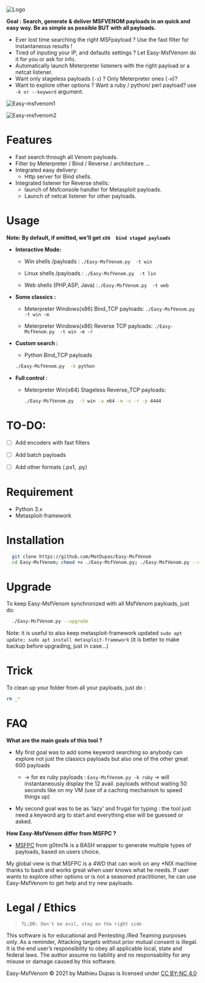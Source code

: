 ![Logo](https://user-images.githubusercontent.com/26366683/137634034-dae33eda-1b59-4ed8-a9ec-597c8a5200e5.png)

**Goal :**
**Search, generate & deliver MSFVENOM payloads in an quick and easy way. Be as simple as possible BUT with all payloads.**

* Ever lost time searching the right MSFpayload ? Use the fast filter for instantaneous results !
* Tired of inputing your IP, and defaults settings ? Let Easy-MsfVenom do it for you or ask for info.
* Automatically launch Meterpreter listeners with the right payload or a netcat listener.
* Want only stageless  payloads (`-s`) ? Only Meterpreter ones (`-m`)?  
* Want to explore other options ? Want a ruby / python/ perl payload? use `-k or --keyword` argument.

![Easy-msfvenom1](https://user-images.githubusercontent.com/26366683/138068924-460bca34-975f-48ab-a1e0-e6a7873d3aa6.png)

![Easy-msfvenom2](https://user-images.githubusercontent.com/26366683/138066717-8ce90064-5bb5-47c7-aaf2-e38e049b2c1c.png)


#  Features 
* Fast search through all Venom payloads.
* Filter by Meterpreter / Bind / Reverse / architecture ... 
* Integrated easy delivery:
	- Http server for Bind shells.
* Integrated listener for Reverse shells:
	- launch of Msfconsole handler for Metasploit payloads.
	- Launch of netcat listener for other payloads. 

# Usage

**Note: By default, if omitted, we'll get `x86  bind staged payloads`**

- **Interactive Mode:**
  - Win shells /payloads :   ` ./Easy-MsfVenom.py  -t win  `
    
  - Linux shells /payloads : ` ./Easy-MsfVenom.py  -t lin  `
  
  - Web shells (PHP,ASP, Java) :` ./Easy-MsfVenom.py  -t web `

- **Some classics :**
  - Meterpreter Windows(x86) Bind_TCP payloads:   ` ./Easy-MsfVenom.py  -t win -m `
  
  - Meterpreter Windows(x86) Reverse TCP payloads: `./Easy-MsfVenom.py  -t win -m -r `
   
- **Custom search :**
   - Python Bind_TCP payloads
    ```bash 
    ./Easy-MsfVenom.py  -k python
    ```
 
- **Full control :**
  - Meterpreter Win(x64) Stageless Reverse_TCP payloads: 
    ```bash
    ./Easy-MsfVenom.py  -t win -a x64 -m -s -r -p 4444
    ```


# TO-DO:
- [ ] Add encoders with fast filters
- [ ] Add batch payloads
- [ ] Add other formats (.ps1, .py)



# Requirement
* Python 3.x
* Metasploit-framework

# Installation


```bash   
  git clone https://github.com/MatDupas/Easy-MsfVenom
  cd Easy-MsfVenom; chmod +x ./Easy-MsfVenom.py; ./Easy-MsfVenom.py --upgrade
```

# Upgrade
To keep Easy-MsfVenom synchronized with all MsfVenom payloads, just do:
```bash   
  ./Easy-MsfVenom.py --upgrade
```

Note: it is useful to also keep metasploit-framework updated
`sudo apt update; sudo apt install metasploit-framework`
(it is better to make  backup before upgrading, just in case...)

# Trick

To clean up your folder from all your payloads, just do :
```bash
rm _*
```
# FAQ

**What are the main goals of this tool  ?**
- My first goal was to add some keyword searching so anybody can explore not just the classics payloads but also one of the other great 600 payloads
   - -> for ex ruby payloads : `Easy-MsfVenom.py -k ruby` 
        -> will instantaneously  display the 12 avail. payloads without waiting 50 seconds like on my VM (use of a caching mechanism to speed things up)
    
- My second goal was to be as 'lazy' and frugal for typing :  the tool just need a keyword arg to start and everything else will be guessed or asked.

**How Easy-MsfVenom differ from MSFPC ?**
- [MSFPC](https://github.com/g0tmi1k/msfpc) from g0tmi1k  is a BASH wrapper to generate multiple types of payloads, based on users choice.

My global view is that MSFPC is  a 4WD that can work on any *NIX machine thanks to bash and works great when user knows what he needs.
If user wants to explore other options or is not a seasoned practitioner, he can use Easy-MsfVenom to get help and try new payloads.


# Legal / Ethics
>` TL;DR: Don't be evil, stay on the right side `

This software is for educational and Pentesting /Red Teaming purposes only.
As a reminder, Attacking targets without prior mutual consent is illegal. It is the end user’s responsibility to obey all applicable local, state and federal laws. 
The author assume no liability and no responsability for any misuse or damage caused by this software.

Easy-MsfVenom © 2021 by Mathieu Dupas is licensed under [CC BY-NC 4.0](http://creativecommons.org/licenses/by-nc/4.0/?ref=chooser-v1)


